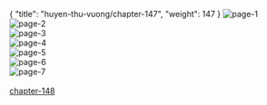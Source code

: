 { "title": "huyen-thu-vuong/chapter-147", "weight": 147 }
<img src="huyen-thu-vuong_0147_01-c22e1f502952a4d6cde233ab91e0bad6.webp" alt="page-1" origin="https://3.bp.blogspot.com/-69eHexryqDI/WGNATJIt2LI/AAAAAAAMae0/NlvTMZT4M8w/s0/Huyen-Thu-Vuong-Chapter-147-P-2.jpg"><br/>
<img src="huyen-thu-vuong_0147_02-e5a655a2f8070d816790eec270d328fd.webp" alt="page-2" origin="https://3.bp.blogspot.com/-0enzI_M7ro4/WGNAULDamII/AAAAAAAMae4/cWJq0p5mOOA/s0/Huyen-Thu-Vuong-Chapter-147-P-3.jpg"><br/>
<img src="huyen-thu-vuong_0147_03-e5fe0f6538e2d0aad9bc19ecb49e5dea.webp" alt="page-3" origin="https://3.bp.blogspot.com/-3oru_YKdUCg/WGNAVPDu02I/AAAAAAAMae8/iDIcvXDeeZQ/s0/Huyen-Thu-Vuong-Chapter-147-P-4.jpg"><br/>
<img src="huyen-thu-vuong_0147_04-5768aa2f3e20ae4c09d9511744ddbd08.webp" alt="page-4" origin="https://3.bp.blogspot.com/-SzNx08lslPE/WGNAWOG-VuI/AAAAAAAMafA/Cn_kRiA3K94/s0/Huyen-Thu-Vuong-Chapter-147-P-5.jpg"><br/>
<img src="huyen-thu-vuong_0147_05-d9bcf85f7a8e9fc6fa72bc0718091e4b.webp" alt="page-5" origin="https://3.bp.blogspot.com/-I-aJxWfnNJk/WGNAXAykZVI/AAAAAAAMafE/kvFgtkuObLc/s0/Huyen-Thu-Vuong-Chapter-147-P-6.jpg"><br/>
<img src="huyen-thu-vuong_0147_06-75d9de5d4402f4d1fc30843c71f908e5.webp" alt="page-6" origin="https://3.bp.blogspot.com/-zu47km2tkjA/WGNAYRJrH-I/AAAAAAAMafI/zay3Dg5KYqU/s0/Huyen-Thu-Vuong-Chapter-147-P-7.jpg"><br/>
<img src="huyen-thu-vuong_0147_07-d54b55c6fc46a7001c7852b9d0ece0db.webp" alt="page-7" origin="https://3.bp.blogspot.com/-lNKcM65-UAI/WGNAZQKqt9I/AAAAAAAMafM/WWbuV22yHpo/s0/Huyen-Thu-Vuong-Chapter-147-P-8.jpg"><br/>
<br/><a class="nextchap" href="/huyen-thu-vuong/chapter-148">chapter-148</a>
